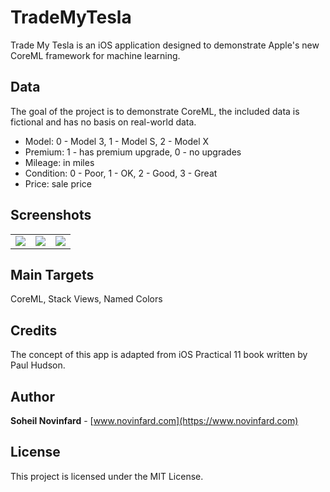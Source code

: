 # TradeMyTesla
Trade My Tesla is an iOS application designed to demonstrate Apple's new CoreML framework for machine learning.

## Data

The goal of the project is to demonstrate CoreML, the included data is fictional and has no basis on real-world data.

- Model: 0 - Model 3, 1 - Model S, 2 - Model X
- Premium: 1 - has premium upgrade, 0 - no upgrades
- Mileage: in miles
- Condition: 0 - Poor, 1 - OK, 2 - Good, 3 - Great
- Price: sale price

## Screenshots
|  |  |  |
| :------------: | :------------: | :------------: |
|  [![](http://www.novinfard.com/media/gitshots/PI11-trademytesla-1.png)](http://www.novinfard.com/media/gitshots/PI11-trademytesla-1.png) |  [![](http://www.novinfard.com/media/gitshots/PI11-trademytesla-2.png)](http://www.novinfard.com/media/gitshots/PI11-trademytesla-2.png) |  [![](http://www.novinfard.com/media/gitshots/PI11-trademytesla-3.png)](http://www.novinfard.com/media/gitshots/PI11-trademytesla-3.png)|

## Main Targets
CoreML, Stack Views, Named Colors

## Credits
The concept of this app is adapted from iOS Practical 11 book written by Paul Hudson.

## Author
**Soheil Novinfard** - [www.novinfard.com](https://www.novinfard.com)

## License
This project is licensed under the MIT License.